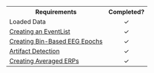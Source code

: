 <TABLE>
   <TR>
     <TH>Requirements</TH>
     <TH>Completed?</TH>
   </TR>
   <TR>
      <TD>Loaded Data</TD>
      <TD align="center"> &#10003 </TD>
   </TR>
   <TR>
      <TD> <a href="./Creating-an-EventList"> Creating an EventList </a> </TD>
      <TD align="center"> &#10003 </TD>
   </TR>
   <TR>
      <TD><a href="./Creating-Bin--Based-EEG-Epochs">  Creating Bin-Based EEG Epochs </a></TD>
      <TD align="center"> &#10003 </TD>
   </TR>
<TR>
      <TD><a href="./Artifact-Detection"> Artifact Detection </a></TD>
      <TD align="center"> &#10003 </TD>
   </TR>
<TR>
      <TD><a href="./Creating-Averaged-ERPs"> Creating Averaged ERPs </a></TD>
      <TD align="center"> &#10003 </TD>
   </TR>
</TABLE>

